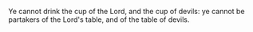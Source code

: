 Ye cannot drink the cup of the Lord, and the cup of devils: ye cannot be partakers of the Lord's table, and of the table of devils.
